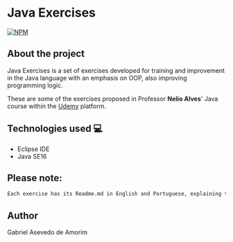 # Java Exercises
[![NPM](https://img.shields.io/github/license/gabriel-asevedo/java-exercises)](https://github.com/gabriel-asevedo/java-exercises/blob/main/LICENSE)

## About the project
Java Exercises is a set of exercises developed for training and improvement in the Java language with an emphasis on OOP, also improving programming logic.

These are some of the exercises proposed in Professor **Nelio Alves**' Java course within the [Udemy](https://www.udemy.com/course/java-curso-completo/) platform.

## Technologies used 💻
- Eclipse IDE
- Java SE16

## Please note:
```bash
Each exercise has its Readme.md in English and Portuguese, explaining the proposed exercise.
```
## Author
Gabriel Asevedo de Amorim
